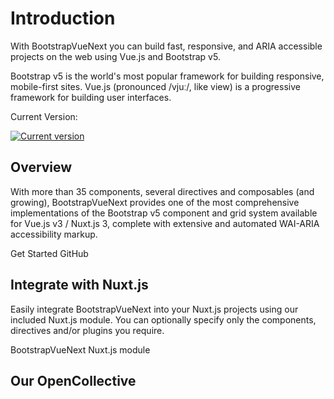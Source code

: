 # Introduction

<div class="lead mb-5">

With BootstrapVueNext you can build fast, responsive, and ARIA accessible projects on the web using Vue.js and Bootstrap v5.

</div>

<BRow>
  <BCol class="text-center" cols="12" sm="6">
    <BLink class="card-link" href="https://getbootstrap.com" target="_blank" rel="noopener">
      <BCard class="p-3">
        <BootstrapIcon aria-hidden class="icon-lg" />
        <BCardText class="mt-4">
          Bootstrap v5 is the world's most popular framework for building responsive, mobile-first sites.
        </BCardText>
      </BCard>
    </BLink>
  </BCol>
  <BCol class="text-center">
    <BLink class="card-link" href="https://vuejs.org" target="_blank" rel="noopener">
      <BCard class="p-3">
        <VueIcon aria-hidden class="icon-lg" />
        <BCardText class="mt-4">
          Vue.js (pronounced /vjuː/, like view) is a progressive framework for building user interfaces.
        </BCardText>
      </BCard>
    </BLink>
  </BCol>
</BRow>

<p class="mb-2 d-flex small">Current Version:</p>
<a href="https://www.npmjs.com/package/bootstrap-vue-next" target="_blank" rel="noopener">
  <img src="https://flat.badgen.net/npm/v/bootstrap-vue-next" alt="Current version">
</a>

## Overview

With more than 35 components, several directives and composables (and growing), BootstrapVueNext provides one of the most comprehensive implementations of the Bootstrap v5 component and grid system available for Vue.js v3 / Nuxt.js 3, complete with extensive and automated WAI-ARIA accessibility markup.

<div class="d-flex gap-2 mt-4">
  <BButton :to="withBase('/docs')" variant="primary">Get Started</BButton>
  <BButton :href="globalData.githubUrl" target="_blank" rel="noopener" variant="outline-secondary">GitHub</BButton>
</div>

## Integrate with Nuxt.js

Easily integrate BootstrapVueNext into your Nuxt.js projects using our included Nuxt.js module. You can optionally specify only the components, directives and/or plugins you require.

<BButton variant="secondary" :to="withBase('/docs#installation-nuxt-js-3')" class="my-3">BootstrapVueNext Nuxt.js module</BButton>

## Our OpenCollective

<OpenCollectiveMemberDisplay />

<script setup lang="ts">
import {
  BButton,
  BCol,
  BCard,
  BCardText,
  BLink,
  BBadge,
  BRow,
} from 'bootstrap-vue-next'
import {inject} from 'vue'
import {withBase} from 'vitepress'
import BootstrapIcon from '~icons/logos/bootstrap'
import VueIcon from '~icons/logos/vue'
import {appInfoKey} from '../.vitepress/theme/keys'
import OpenCollectiveMemberDisplay from './components/OpenCollectiveMemberDisplay.vue'

const globalData = inject(appInfoKey, {
  discordUrl: '',
  githubUrl: '',
  githubPackageDirectory: '',
  githubComponentsDirectory: '',
  githubComposablesDirectory: '',
  githubMainBranch: '',
  githubDirectivesDirectory: '',
  opencollectiveUrl: '',
  githubDocsDirectory: '',
})
</script>
